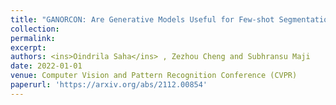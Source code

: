 ```yaml
---
title: "GANORCON: Are Generative Models Useful for Few-shot Segmentation?"
collection: 
permalink: 
excerpt: 
authors: <ins>Oindrila Saha</ins> , Zezhou Cheng and Subhransu Maji
date: 2022-01-01
venue: Computer Vision and Pattern Recognition Conference (CVPR)
paperurl: 'https://arxiv.org/abs/2112.00854'
---
```

